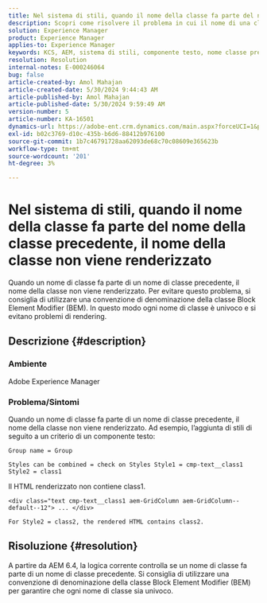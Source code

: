 ```yaml
---
title: Nel sistema di stili, quando il nome della classe fa parte del nome della classe precedente, il nome della classe non viene renderizzato
description: Scopri come risolvere il problema in cui il nome di una classe fa parte di un nome di classe precedente in Adobe Experience Manager. Utilizzare la convenzione per la denominazione delle classi BEM.
solution: Experience Manager
product: Experience Manager
applies-to: Experience Manager
keywords: KCS, AEM, sistema di stili, componente testo, nome classe precedente, BEM
resolution: Resolution
internal-notes: E-000246064
bug: false
article-created-by: Amol Mahajan
article-created-date: 5/30/2024 9:44:43 AM
article-published-by: Amol Mahajan
article-published-date: 5/30/2024 9:59:49 AM
version-number: 5
article-number: KA-16501
dynamics-url: https://adobe-ent.crm.dynamics.com/main.aspx?forceUCI=1&pagetype=entityrecord&etn=knowledgearticle&id=128bc938-691e-ef11-840a-6045bd06fa9d
exl-id: b02c3769-d10c-435b-b6d6-88412b976100
source-git-commit: 1b7c46791728aa62093de68c70c08609e365623b
workflow-type: tm+mt
source-wordcount: '201'
ht-degree: 3%

---
```


# Nel sistema di stili, quando il nome della classe fa parte del nome della classe precedente, il nome della classe non viene renderizzato


Quando un nome di classe fa parte di un nome di classe precedente, il nome della classe non viene renderizzato. Per evitare questo problema, si consiglia di utilizzare una convenzione di denominazione della classe Block Element Modifier (BEM). In questo modo ogni nome di classe è univoco e si evitano problemi di rendering.

## Descrizione {#description}


### <b>Ambiente</b>

Adobe Experience Manager



### <b>Problema/Sintomi</b>

Quando un nome di classe fa parte di un nome di classe precedente, il nome della classe non viene renderizzato. Ad esempio, l’aggiunta di stili di seguito a un criterio di un componente testo:


```
Group name = Group
```


`Styles can be combined = check on Styles Style1 = cmp-text__class1 Style2 = class1`



Il HTML renderizzato non contiene class1.


```
<div class="text cmp-text__class1 aem-GridColumn aem-GridColumn--default--12"> ... </div>
```


`For Style2 = class2, the rendered HTML contains class2.`


## Risoluzione {#resolution}


A partire da AEM 6.4, la logica corrente controlla se un nome di classe fa parte di un nome di classe precedente. Si consiglia di utilizzare una convenzione di denominazione della classe Block Element Modifier (BEM) per garantire che ogni nome di classe sia univoco.
